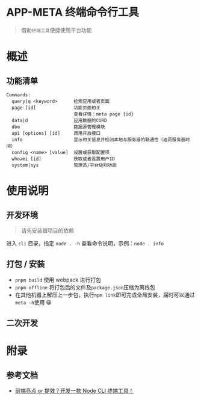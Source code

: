 # APP-META 终端命令行工具
> 借助`终端工具`便捷使用平台功能

# 概述

## 功能清单

```shell
Commands:
  query|q <keyword>      检索应用或者页面
  page [id]              功能页面相关
                         查看详情：meta page {id}
  data|d                 应用数据的CURD
  dbm                    数据源管理模块
  api [options] [id]     调用开放接口
  info                   显示相关信息并检测本地与服务器的联通性（返回服务器时间）
  config <name> [value]  设置或获取配置项
  whoami [id]            获取或者设置用户ID
  system|sys             管理员/平台级别功能
```

# 使用说明

## 开发环境
> 请先安装跟项目的依赖

进入 `cli` 目录，指定 `node . -h` 查看命令说明，示例：`node . info`

## 打包 / 安装

* `pnpm build` 使用 webpack 进行打包
* `pnpm offline` 将打包后的文件及`package.json`压缩为离线包
* 在其他机器上解压上一步包，执行`npm link`即可完成全局安装，届时可以通过`meta -h`使用 😀

## 二次开发

# 附录

## 参考文档

* [前端亮点 or 提效？开发一款 Node CLI 终端工具！](https://juejin.cn/post/7178666619135066170)
